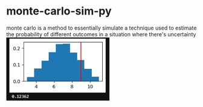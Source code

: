 # monte-carlo-sim-py
monte carlo is a method to essentially simulate a technique used to estimate the probability of different outcomes in a situation where there's uncertainty
![Alt text](https://github.com/kaneeshk24/monte-carlo-sim-py/blob/main/graph2.PNG)
